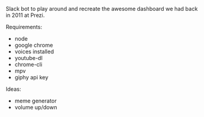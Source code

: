 Slack bot to play around and recreate the awesome dashboard we had back in 2011 at Prezi.

Requirements:
- node
- google chrome
- voices installed
- youtube-dl
- chrome-cli
- mpv
- giphy api key

Ideas:
- meme generator
- volume up/down
